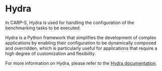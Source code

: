 # Hydra

In CARP-S, Hydra is used for handling the configuration of the benchmarking tasks
to be executed. 

Hydra is a Python framework that simplifies the development of complex applications by enabling 
their configuration to be dynamically composed and overridden, which is particularly useful 
for applications that require a high degree of customization and flexibility. 

For more information on Hydra, please refer to the 
[Hydra documentation](https://hydra.cc/docs/intro).